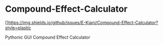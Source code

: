 # Compound-Effect-Calculator

[]https://img.shields.io/github/issues/E-Kiani/Compound-Effect-Calculator?style=plastic


Pythonic GUI Compound Effect Calculator
